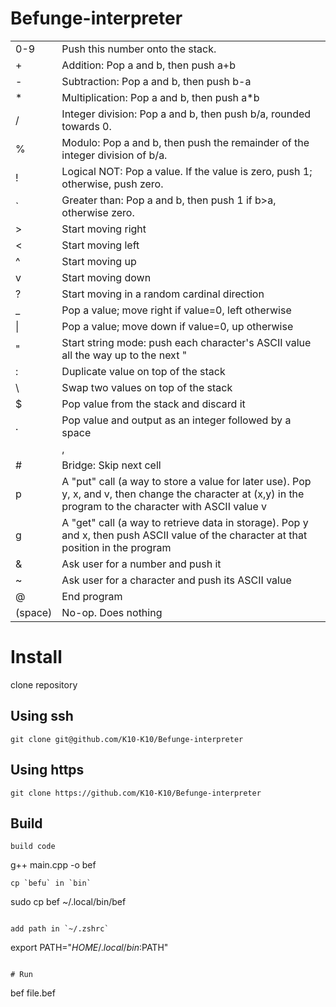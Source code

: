 # Befunge-interpreter
|||
---|---
|0-9	|Push this number onto the stack.|
|+	|Addition: Pop a and b, then push a+b|
|-	|Subtraction: Pop a and b, then push b-a|
|*	|Multiplication: Pop a and b, then push a*b|
|/	|Integer division: Pop a and b, then push b/a, rounded towards 0.|
|%	|Modulo: Pop a and b, then push the remainder of the integer division of b/a.|
|!	|Logical NOT: Pop a value. If the value is zero, push 1; otherwise, push zero.|
|`	|Greater than: Pop a and b, then push 1 if b>a, otherwise zero.|
|>	|Start moving right|
|<|	Start moving left|
|^	|Start moving up|
|v	|Start moving down|
|?	|Start moving in a random cardinal direction|
|_	|Pop a value; move right if value=0, left otherwise|
|	\||Pop a value; move down if value=0, up otherwise|
|"|	Start string mode: push each character's ASCII value all the way up to the next "|
|:|	Duplicate value on top of the stack|
|\\ |Swap two values on top of the stack|
|$	|Pop value from the stack and discard it|
|.	|Pop value and output as an integer followed by a space|
||,|	Pop value and output as ASCII character|
|#|	Bridge: Skip next cell|
|p	|A "put" call (a way to store a value for later use). Pop y, x, and v, then change the character at (x,y) in the program to the character with ASCII value v|
|g	|A "get" call (a way to retrieve data in storage). Pop y and x, then push ASCII value of the character at that position in the program|
|&|	Ask user for a number and push it|
|~	|Ask user for a character and push its ASCII value|
|@	|End program|
|(space)|	No-op. Does nothing|

# Install 
clone repository

## Using ssh
```
git clone git@github.com/K10-K10/Befunge-interpreter
```

## Using https
```
git clone https://github.com/K10-K10/Befunge-interpreter
```

## Build
```
build code
```
g++ main.cpp -o bef
```
cp `befu` in `bin`
```
sudo cp bef ~/.local/bin/bef
```

add path in `~/.zshrc`
```
export PATH="$HOME/.local/bin:$PATH"
```

# Run
```
bef file.bef
```
